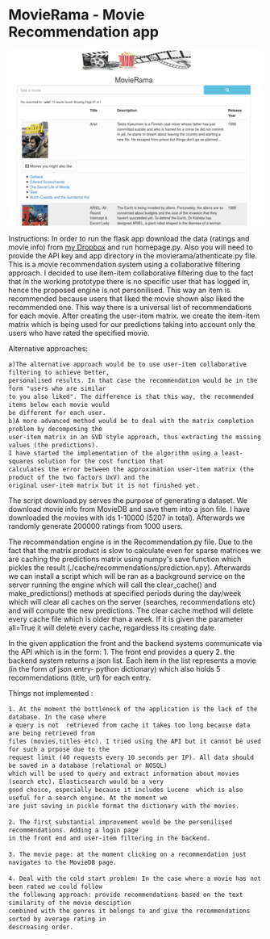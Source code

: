 # MovieRama - Movie Recommendation app
![Alt text](/img/movierama.png?raw=true "MovieRama")

Instructions:
In order to run the flask app download the data (ratings and movie info) from [my Dropbox](https://www.dropbox.com/s/dsyxu59ax3qi3eb/movierama-data.zip?dl=0) and run homepage.py. Also you will need to provide the API key and app directory in the movierama/athenticate.py file.
This is a movie recommendation system using a collaborative filtering approach. I decided to use item-item collaborative filtering due to the fact that in the working prototype there is no specific user that has logged in, hence the proposed engine is not personilised. This way an item is recommended because users that liked the movie shown also liked the recommended one. This way there is a universal list of recommendations for each movie. After creating the user-item matrix. we create the item-item matrix which is being used for our predictions taking into account only the users who have rated the specified movie.

Alternative approaches:

	a)The alternative approach would be to use user-item collaborative filtering to achieve better,
	personalised results. In that case the recommendation would be in the form "users who are similar
	to you also liked". The	difference is that this way, the recommended items below each movie would
	be different for each user.	
	b)A more advanced method would be to deal with the matrix completion problem by decomposing the 
	user-item matrix in an SVD style approach, thus extracting the missing values (the predictions). 
	I have started the implementation of the algorithm using a least-squares solution for the cost function that
	calculates the error between the approximation user-item matrix (the product of the two factors UxV) and the
	original user-item matrix but it is not finished yet.

The script download.py serves the purpose of generating a dataset. We download movie info from MovieDB and save them into a json file. I have downloaded the movies with ids 1-10000 (5207 in total). Afterwards we randomly generate 200000 ratings from 1000 users.

The recommendation engine is in the Recommendation.py file.
Due to the fact that the matrix product is slow to calculate even for sparse matrices we are caching the predictions matrix using numpy's save function which pickles the result (./cache/recommendations/prediction.npy). Afterwards we can install a script which will be ran as a background service on the server running the engine which will call the clear_cache() and make_predictions() methods at specified periods during the day/week which will clear all caches on the server (searches, recommendations etc) and will compute the new predictions. The clear cache method will delete every cache file which is older than a week. If it is given the parameter all=True it will delete every cache, regardless its creating date.


In the given application the front and the backend systems communicate via the API which is in the form:
	1. The front end provides a query
	2. the backend system returns a json list. Each item in the list represents a movie (in the form of json entry- python dictionary) which also holds 5 recommendations (title, url) for each entry.

Things not implemented :

	1. At the moment the bottleneck of the application is the lack of the database. In the case where
	a query is not	retrieved from cache it takes too long because data are being retrieved from 
	files (movies,titles etc). I tried using the API but it cannot be used for such a prpose due to the
	request limit (40 requests every 10 seconds per	IP). All data should be saved in a database (relational or NOSQL)
	which will be used to query and extract	information about movies (search etc). Elasticsearch would be a very
	good choice, especially because it includes Lucene	which is also useful for a search engine. At the moment we
	are just saving in pickle format the dictionary	with the movies.

 	2. The first substantial improvement would be the personilised recommendations. Adding a login page
	in the front end and user-item filtering in the backend.

 	3. The movie page: at the moment clicking on a recommendation just navigates to the MovieDB page.
 	
 	4. Deal with the cold start problem: In the case where a movie has not been rated we could follow 
	the following approach: provide recommendations based on the text similarity of the movie desciption
 	combined with the genres it belongs to and give the recommendations sorted by average rating in 
 	descreasing order.
